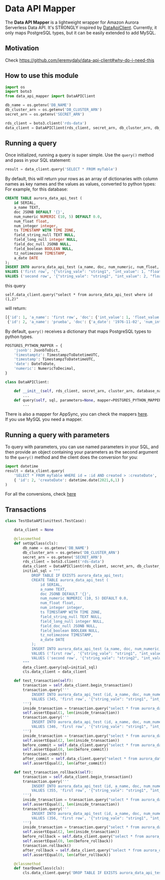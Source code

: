 # Data API Mapper
The **Data API Mapper** is a lightweight wrapper for Amazon Aurora Serverless Data API. It's STRONGLY inspired by [DataApiClient](https://github.com/jeremydaly/data-api-client).
Currently, it only maps PostgreSQL types, but it can be easily extended to add MySQL.

## Motivation
Check https://github.com/jeremydaly/data-api-client#why-do-i-need-this

## How to use this module

```python
import os
import boto3
from data_api_mapper import DataAPIClient

db_name = os.getenv('DB_NAME')
db_cluster_arn = os.getenv('DB_CLUSTER_ARN')
secret_arn = os.getenv('SECRET_ARN')

rds_client = boto3.client('rds-data')
data_client = DataAPIClient(rds_client, secret_arn, db_cluster_arn, db_name)
```

## Running a query
Once initialized, running a query is super simple. Use the `query()` method and pass in your SQL statement:

```python
result = data_client.query('SELECT * FROM myTable')
```

By default, this will return your rows as an array of dictionaries with column names as key names and the values as values, converted to python types:
For example, for this database:
```sql
CREATE TABLE aurora_data_api_test (
    id SERIAL,
    a_name TEXT,
    doc JSONB DEFAULT '{}',
    num_numeric NUMERIC (10, 5) DEFAULT 0.0,
    num_float float,
    num_integer integer,
    ts TIMESTAMP WITH TIME ZONE,
    field_string_null TEXT NULL,
    field_long_null integer NULL,
    field_doc_null JSONB NULL,
    field_boolean BOOLEAN NULL,
    tz_notimezone TIMESTAMP,
    a_date DATE
);
INSERT INTO aurora_data_api_test (a_name, doc, num_numeric, num_float, num_integer, ts, tz_notimezone, a_date)
VALUES ('first row', '{"string_vale": "string1", "int_value": 1, "float_value": 1.11}', 1.12345, 1.11, 1, '1976-11-02 08:45:00 UTC', '2021-03-03 15:51:48.082288', '1976-11-02');
VALUES ('second row', '{"string_vale": "string2", "int_value": 2, "float_value": 2.22}', 2.22, 2.22, 2, '1976-11-02 08:45:00 UTC', '2021-03-03 15:51:48.082288', '1976-11-02');
```
this query 
```pyton 
self.data_client.query("select * from aurora_data_api_test where id (1,2)"
```
will return:
```python
[{'id': 1, 'a_name': 'first row', 'doc': {'int_value': 1, 'float_value': 1.11, 'string_vale': 'string1'}, 'num_numeric': Decimal('1.12345'), 'num_float': 1.11, 'num_integer': 1, 'ts': datetime.datetime(1976, 11, 2, 8, 45, tzinfo=datetime.timezone.utc), 'field_string_null': None, 'field_long_null': None, 'field_doc_null': None, 'field_boolean': None, 'tz_notimezone': datetime.datetime(2021, 3, 3, 15, 51, 48, 82288, tzinfo=datetime.timezone.utc), 'a_date': datetime.date(1976, 11, 2)}, 
 {'id': 2, 'a_name': 'prueba', 'doc': {'a_date': '1976-11-02', 'num_int': 1, 'num_float': 45.6, 'somestring': 'hello'}, 'num_numeric': Decimal('100.76540'), 'num_float': 10.123, 'num_integer': 1, 'ts': datetime.datetime(1976, 11, 2, 8, 45, tzinfo=datetime.timezone.utc), 'field_string_null': None, 'field_long_null': None, 'field_doc_null': None, 'field_boolean': True, 'tz_notimezone': datetime.datetime(2021, 3, 3, 15, 51, 48, 82288, tzinfo=datetime.timezone.utc), 'a_date': datetime.date(1976, 11, 2)}]
```


By default, `query()` receives a dictionary that maps PostgreSQL types to python types.
```python
POSTGRES_PYTHON_MAPPER = {
    'jsonb': JsonbToDict,
    'timestamptz': TimestampzToDatetimeUTC,
    'timestamp': TimestampzToDatetimeUTC,
    'date': DateToDate,
    'numeric': NumericToDecimal,
}

class DataAPIClient:

    def __init__(self, rds_client, secret_arn, cluster_arn, database_name) -> None:
        ...
    def query(self, sql, parameters=None, mapper=POSTGRES_PYTHON_MAPPER):
        ...

```

There is also a mapper for AppSync, you can check the mappers [here](https://github.com/get-carefull/data-api-mapper/blob/26ab16d2972fb14e0eb8a86a1768b35cc2989eb1/data_api_mapper/converters.py).
<br>
If you use MySQL you need a mapper.



## Running a query with parameters

To query with parameters, you can use named parameters in your SQL, and then provide an object containing your parameters as the second argument to the `query()` method and the client does the conversion for you:

```python
import datetime
result = data_client.query(
    'SELECT * FROM myTable WHERE id = :id AND created > :createDate',
    { 'id': 2, 'createDate': datetime.date(2021,6,1) }
)
```
For all the conversions, check [here](https://github.com/get-carefull/data-api-mapper/blob/26ab16d2972fb14e0eb8a86a1768b35cc2989eb1/data_api_mapper/data_api.py#L9) 

## Transactions

```python 
class TestDataAPI(unittest.TestCase):

    data_client = None

    @classmethod
    def setUpClass(cls):
        db_name = os.getenv('DB_NAME')
        db_cluster_arn = os.getenv('DB_CLUSTER_ARN')
        secret_arn = os.getenv('SECRET_ARN')
        rds_client = boto3.client('rds-data')
        data_client = DataAPIClient(rds_client, secret_arn, db_cluster_arn, db_name)
        initial_sql = """
            DROP TABLE IF EXISTS aurora_data_api_test;
            CREATE TABLE aurora_data_api_test (
                id SERIAL,
                a_name TEXT,
                doc JSONB DEFAULT '{}',
                num_numeric NUMERIC (10, 5) DEFAULT 0.0,
                num_float float,
                num_integer integer,
                ts TIMESTAMP WITH TIME ZONE,
                field_string_null TEXT NULL,
                field_long_null integer NULL,
                field_doc_null JSONB NULL,
                field_boolean BOOLEAN NULL,
                tz_notimezone TIMESTAMP,
                a_date DATE
            );
            INSERT INTO aurora_data_api_test (a_name, doc, num_numeric, num_float, num_integer, ts, tz_notimezone, a_date)
            VALUES ('first row', '{"string_vale": "string1", "int_value": 1, "float_value": 1.11}', 1.12345, 1.11, 1, '1976-11-02 08:45:00 UTC', '2021-03-03 15:51:48.082288', '1976-11-02');
            VALUES ('second row', '{"string_vale": "string2", "int_value": 2, "float_value": 2.22}', 2.22, 2.22, 2, '1976-11-02 08:45:00 UTC', '2021-03-03 15:51:48.082288', '1976-11-02');
        """
        data_client.query(sql=initial_sql)
        cls.data_client = data_client

    def test_transaction(self):
        transaction = self.data_client.begin_transaction()
        transaction.query('''
            INSERT INTO aurora_data_api_test (id, a_name, doc, num_numeric, num_float, num_integer, ts, tz_notimezone)
            VALUES (345, 'first row', '{"string_vale": "string1", "int_value": 1, "float_value": 1.11}', 1.12345, 1.11, 1, '1976-11-02 08:45:00 UTC', '2021-03-03 15:51:48.082288');
        ''')
        inside_transaction = transaction.query("select * from aurora_data_api_test where id = 345")
        self.assertEqual(1, len(inside_transaction))
        transaction.query('''
            INSERT INTO aurora_data_api_test (id, a_name, doc, num_numeric, num_float, num_integer, ts, tz_notimezone)
            VALUES (346, 'first row', '{"string_vale": "string1", "int_value": 1, "float_value": 1.11}', 1.12345, 1.11, 1, '1976-11-02 08:45:00 UTC', '2021-03-03 15:51:48.082288');
        ''')
        inside_transaction = transaction.query("select * from aurora_data_api_test where id in (345,346)")
        self.assertEqual(2, len(inside_transaction))
        before_commit = self.data_client.query("select * from aurora_data_api_test where id in (345,346)")
        self.assertEqual(0, len(before_commit))
        transaction.commit()
        after_commit = self.data_client.query("select * from aurora_data_api_test where id in (345,346)")
        self.assertEqual(2, len(after_commit))

    def test_transaction_rollback(self):
        transaction = self.data_client.begin_transaction()
        transaction.query('''
            INSERT INTO aurora_data_api_test (id, a_name, doc, num_numeric, num_float, num_integer, ts, tz_notimezone)
            VALUES (355, 'first row', '{"string_vale": "string1", "int_value": 1, "float_value": 1.11}', 1.12345, 1.11, 1, '1976-11-02 08:45:00 UTC', '2021-03-03 15:51:48.082288')
        ''')
        inside_transaction = transaction.query("select * from aurora_data_api_test where id = 355")
        self.assertEqual(1, len(inside_transaction))
        transaction.query('''
            INSERT INTO aurora_data_api_test (id, a_name, doc, num_numeric, num_float, num_integer, ts, tz_notimezone)
            VALUES (356, 'first row', '{"string_vale": "string1", "int_value": 1, "float_value": 1.11}', 1.12345, 1.11, 1, '1976-11-02 08:45:00 UTC', '2021-03-03 15:51:48.082288')
        ''')
        inside_transaction = transaction.query("select * from aurora_data_api_test where id in (355,356)")
        self.assertEqual(2, len(inside_transaction))
        before_rollback = self.data_client.query("select * from aurora_data_api_test where id in (355,356)")
        self.assertEqual(0, len(before_rollback))
        transaction.rollback()
        after_rollback = self.data_client.query("select * from aurora_data_api_test where id in (355,356)")
        self.assertEqual(0, len(after_rollback))

    @classmethod
    def tearDownClass(cls):
        cls.data_client.query('DROP TABLE IF EXISTS aurora_data_api_test')
```






